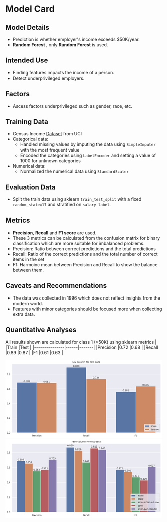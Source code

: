 
# Model Card

  
## Model Details
- Prediction is whether employer's  income exceeds $50K/year.
- **Random Forest** , only **Random Forest** is used.




## Intended Use
- Finding features impacts the income of a person.
- Detect underprivileged employers.

## Factors
 - Ascess factors underprivileged such as gender, race, etc.
 
## Training Data
- Census Income [Dataset](https://archive.ics.uci.edu/ml/datasets/census+income) from UCI
- Categorical data:
  - Handled missing values by imputing the data using `SimpleImputer` with the most frequent value
  - Encoded the categories using `LabelEncoder` and setting a value of 1000 for unknown categories
- Numerical data:
  - Normalized the numerical data using `StandardScaler`


## Evaluation Data
- Split the train data using sklearn `train_test_split` with a fixed `random_state=17` and stratified on `salary label`.
  
## Metrics
-  **Precision**, **Recall** and **F1 score** are used.
- These 3 metrics can be calculated from the confusion matrix for binary classification which are more suitable for imbalanced problems.
- Precision: Ratio between correct predictions and the total predictions
- Recall: Ratio of the correct predictions and the total number of correct items in the set
- F1: Harmoinc mean between Precision and Recall to show the balance between them.



## Caveats and Recommendations
- The data was collected in 1996 which does not reflect insights from the modern world.
- Features with minor categories should be focused more when collecting extra data.

## Quantitative Analyses
All results shown are calculated for class 1 (>50K) using sklearn metrics
|				|Train |Test   |
|---------------|------|-------|
|Precision		|0.72 |0.68  |
|Recall         |0.89 |0.87  |
|F1          	|0.61 |0.63  |


<img src="diagrams/slice_metrics_sex_test.png" width="500" height="250">
<img src="diagrams/slice_metrics_race_test.png" width="500" height="250">
